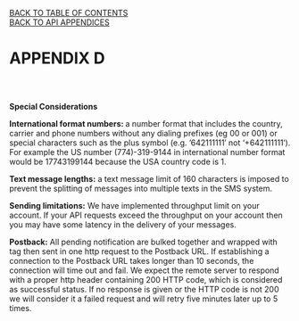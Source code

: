 <a href="/1.3/README.md">BACK TO TABLE OF CONTENTS</a>
<BR>
<a href="API%20APPENDICES.md">BACK TO API APPENDICES</a>
<BR>

<h1>APPENDIX D</h1>
<h2></h2>

<BR>

<strong>Special Considerations</strong>


<p><strong>International format numbers: </strong> a number format that includes the country, carrier and phone numbers 
without any dialing prefixes (eg 00 or 001) or special characters such as the plus symbol (e.g. &#8217;642111111&#8242; 
not &#8216;+642111111&#8242;). For example the US number (774)-319-9144 in international number format would be 
17743199144 because the USA country code is 1.</p>

<p><strong>Text message lengths:</strong> a text message limit of 160 characters is imposed to prevent the splitting of 
messages into multiple texts in the SMS system.</p>
<p><strong>Sending limitations:</strong> We have implemented throughput limit on your account. If your API requests 
exceed the throughput on your account then you may have some latency in the delivery of your messages.</p>

<p><strong>Postback:</strong> All pending notification are bulked together and wrapped with tag then sent in one http 
request to the Postback URL. If establishing a connection to the Postback URL takes longer than 10 seconds, the 
connection will time out and fail. We expect the remote server to respond with a proper http header containing 200 HTTP 
code, which is considered as successful status. If no response is given or the HTTP code is not 200 we will consider it
a failed request and will retry five minutes later up to 5 times.</p>

